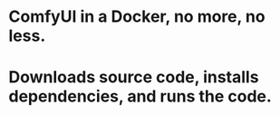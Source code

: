 # ComfyUI in a Docker, no more, no less.

# Downloads source code, installs dependencies, and runs the code.

